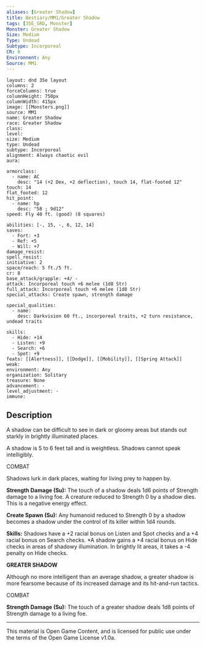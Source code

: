 ```yaml
---
aliases: [Greater Shadow]
title: Bestiary/MM1/Greater Shadow
tags: [35E_SRD, Monster]
Monster: Greater Shadow
Size: Medium
Type: Undead
Subtype: Incorporeal
CR: 8
Environnent: Any
Source: MM1
---
```


```statblock
layout: dnd 35e layout
columns: 2
forceColumns: true
columnHeight: 750px
columnWidth: 415px
image: [[Monsters.png]]
source: MM1
name: Greater Shadow
race: Greater Shadow
class: 
level: 
size: Medium
type: Undead
subtype: Incorporeal
alignment: Always chaotic evil
aura: 

armorclass:
  - name: AC
    desc: "14 (+2 Dex, +2 deflection), touch 14, flat-footed 12"
touch: 14
flat_footed: 12
hit_point:
  - name: hp
    desc: "58 ; 9d12"
speed: Fly 40 ft. (good) (8 squares)

abilities: [-, 15, -, 6, 12, 14]
saves:
  - Fort: +3
  - Ref: +5
  - Will: +7
damage_resist: 
spell_resist: 
initiative: 2
space/reach: 5 ft./5 ft.
cr: 8
base_attack/grapple: +4/ -
attack: Incorporeal touch +6 melee (1d8 Str)
full_attack: Incorporeal touch +6 melee (1d8 Str)
special_attacks: Create spawn, strength damage

special_qualities:
  - name: 
    desc: Darkvision 60 ft., incorporeal traits, +2 turn resistance, undead traits

skills:
  - Hide: +14
  - Listen: +9
  - Search: +6
  - Spot: +9
feats: [[Alertness]], [[Dodge]], [[Mobility]], [[Spring Attack]]
weak: 
environment: Any
organization: Solitary
treasure: None
advancement: -
level_adjustment: -
immune: 
```

## Description

<p>A shadow can be difficult to see in dark or gloomy areas but stands out starkly in brightly illuminated places.</p>
<p>A shadow is 5 to 6 feet tall and is weightless. Shadows cannot speak intelligibly.</p>
<p>COMBAT</p>
<p>Shadows lurk in dark places, waiting for living prey to happen by.</p>
<p>
            <b>Strength Damage (Su):</b> The touch of a shadow deals 1d6 points of Strength damage to a living foe. A creature reduced to Strength 0 by a shadow dies. This is a negative energy effect.</p>
<p>
            <b>Create Spawn (Su):</b> Any humanoid reduced to Strength 0 by a shadow becomes a shadow under the control of its killer within 1d4 rounds.</p>
<p>
            <b>Skills:</b> Shadows have a +2 racial bonus on Listen and Spot checks and a +4 racial bonus on Search checks. *A shadow gains a +4 racial bonus on Hide checks in areas of shadowy illumination. In brightly lit areas, it takes a -4 penalty on Hide checks.</p>
<p>
            <b>GREATER SHADOW</b>
          </p>
<p>Although no more intelligent than an average shadow, a greater shadow is more fearsome because of its increased damage and its hit-and-run tactics.</p>
<p>COMBAT</p>
<p>
            <b>Strength Damage (Su):</b> The touch of a greater shadow deals 1d8 points of Strength damage to a living foe.</p>

---

This material is Open Game Content, and is licensed for public use under
the terms of the Open Game License v1.0a.
